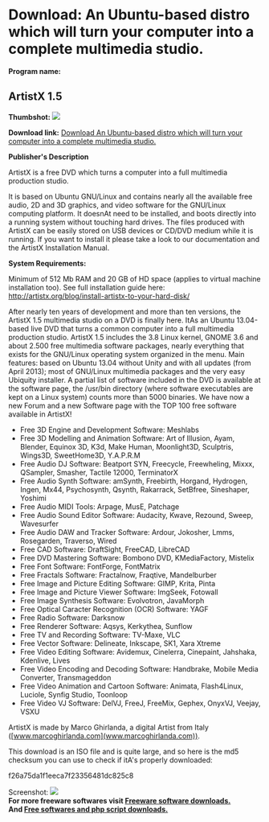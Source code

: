 # Download: An Ubuntu-based distro which will turn your computer into a complete multimedia studio.

**Program name:**

## ArtistX 1.5

  
**Thumbshot:** ![](http://www.freewarefiles.com/screenshot/artistx_md.jpg)   
  
**Download link:** [Download An Ubuntu-based distro which will turn your computer into a complete multimedia studio.](http://freesoftwares.boysofts.com/ArtistX_program_94032.html)  
  


**Publisher's Description**  
  


ArtistX is a free DVD which turns a computer into a full multimedia production studio. 

It is based on Ubuntu GNU/Linux and contains nearly all the available free audio, 2D and 3D graphics, and video software for the GNU/Linux computing platform. It doesnAt need to be installed, and boots directly into a running system without touching hard drives. The files produced with ArtistX can be easily stored on USB devices or CD/DVD medium while it is running. If you want to install it please take a look to our documentation and the ArtistX Installation Manual.

**System Requirements:**

Minimum of 512 Mb RAM and 20 GB of HD space (applies to virtual machine installation too). See full installation guide here: <http://artistx.org/blog/install-artistx-to-your-hard-disk/>

After nearly ten years of development and more than ten versions, the ArtistX 1.5 multimedia studio on a DVD is finally here. ItAs an Ubuntu 13.04-based live DVD that turns a common computer into a full multimedia production studio. ArtistX 1.5 includes the 3.8 Linux kernel, GNOME 3.6 and about 2.500 free multimedia software packages, nearly everything that exists for the GNU/Linux operating system organized in the menu. Main features: based on Ubuntu 13.04 without Unity and with all updates (from April 2013); most of GNU/Linux multimedia packages and the very easy Ubiquity installer. A partial list of software included in the DVD is available at the software page, the /usr/bin directory (where software executables are kept on a Linux system) counts more than 5000 binaries. We have now a new Forum and a new Software page with the TOP 100 free software available in ArtistX!

  * Free 3D Engine and Development Software: Meshlabs 
  * Free 3D Modelling and Animation Software: Art of Illusion, Ayam, Blender, Equinox 3D, K3d, Make Human, Moonlight3D, Sculptris, Wings3D, SweetHome3D, Y.A.P.R.M 
  * Free Audio DJ Software: Beatport SYN, Freecycle, Freewheling, Mixxx, QSampler, Smasher, Tactile 12000, TerminatorX 
  * Free Audio Synth Software: amSynth, Freebirth, Horgand, Hydrogen, Ingen, Mx44, Psychosynth, Qsynth, Rakarrack, SetBfree, Sineshaper, Yoshimi 
  * Free Audio MIDI Tools: Arpage, MusE, Patchage 
  * Free Audio Sound Editor Software: Audacity, Kwave, Rezound, Sweep, Wavesurfer 
  * Free Audio DAW and Tracker Software: Ardour, Jokosher, Lmms, Rosegarden, Traverso, Wired 
  * Free CAD Software: DraftSight, FreeCAD, LibreCAD 
  * Free DVD Mastering Software: Bombono DVD, KMediaFactory, Mistelix 
  * Free Font Software: FontForge, FontMatrix 
  * Free Fractals Software: Fractalnow, Fraqtive, Mandelburber 
  * Free Image and Picture Editing Software: GIMP, Krita, Pinta 
  * Free Image and Picture Viewer Software: ImgSeek, Fotowall 
  * Free Image Synthesis Software: Evolvotron, JavaMorph 
  * Free Optical Caracter Recognition (OCR) Software: YAGF 
  * Free Radio Software: Darksnow 
  * Free Renderer Software: Aqsys, Kerkythea, Sunflow 
  * Free TV and Recording Software: TV-Maxe, VLC 
  * Free Vector Software: Delineate, Inkscape, SK1, Xara Xtreme 
  * Free Video Editing Software: Avidemux, Cinelerra, Cinepaint, Jahshaka, Kdenlive, Lives 
  * Free Video Encoding and Decoding Software: Handbrake, Mobile Media Converter, Transmageddon 
  * Free Video Animation and Cartoon Software: Animata, Flash4Linux, Luciole, Synfig Studio, Toonloop 
  * Free Video VJ Software: DelVJ, FreeJ, FreeMix, Gephex, OnyxVJ, Veejay, VSXU 

ArtistX is made by Marco Ghirlanda, a digital Artist from Italy ([www.marcoghirlanda.com](www.marcoghirlanda.com)). 

This download is an ISO file and is quite large, and so here is the md5 checksum you can use to check if itA's properly downloaded:

f26a75da1f1eeca7f23356481dc825c8

  
  
Screenshot: ![](http://www.freewarefiles.com/screenshot/artistx.jpg)   
**For more freeware softwares visit [Freeware software downloads.](http://freesoftwares.boysofts.com/)**   
**And [Free softwares and php script downloads.](http://www.boysofts.com/)**
